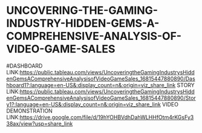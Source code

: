 # UNCOVERING-THE-GAMING-INDUSTRY-HIDDEN-GEMS-A-COMPREHENSIVE-ANALYSIS-OF-VIDEO-GAME-SALES


#DASHBOARD LINK:https://public.tableau.com/views/UncoveringtheGamingIndustrysHiddenGemsAComprehensiveAnalysisofVideoGameSales_16815447880890/Dashboard1?:language=en-US&:display_count=n&:origin=viz_share_link
STORY LINK:https://public.tableau.com/views/UncoveringtheGamingIndustrysHiddenGemsAComprehensiveAnalysisofVideoGameSales_16815447880890/Story1?:language=en-US&:display_count=n&:origin=viz_share_link
VIDEO DEMONSTRATION LINK:https://drive.google.com/file/d/19hYOHBVdhDahWLHHfOtm4rKGsFy338ax/view?usp=share_link
